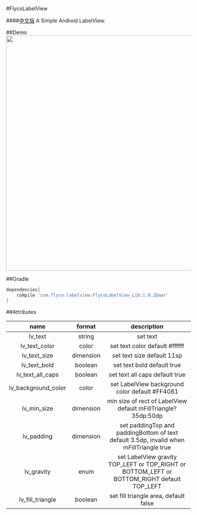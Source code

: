#FlycoLabelView

####[中文版](https://github.com/H07000223/FlycoLabelView/blob/master/README_CN.md)
A Simple Android LabelView.

##Demo
<img src="https://github.com/H07000223/FlycoLabelView/blob/master/preview.png" width="640">

##Gradle

```groovy
dependencies{
    compile 'com.flyco.labelview:FlycoLabelView_Lib:1.0.2@aar'
}
```

##Attributes

|name|format|description|
|:---:|:---:|:---:|
| lv_text | string | set text 
| lv_text_color | color | set text color default #ffffff
| lv_text_size | dimension | set text size default 11sp
| lv_text_bold | boolean | set text bold default true
| lv_text_all_caps | boolean | set text all caps default true
| lv_background_color | color | set LabelView background color default #FF4081
| lv_min_size | dimension | min size of rect of LabelView default mFillTriangle?35dp:50dp
| lv_padding | dimension |set paddingTop and paddingBottom of text default 3.5dp, invalid when mFillTriangle true
| lv_gravity | enum |set LabelView gravity TOP_LEFT or TOP_RIGHT or BOTTOM_LEFT or BOTTOM_RIGHT default TOP_LEFT
| lv_fill_triangle | boolean | set fill triangle area, default false

